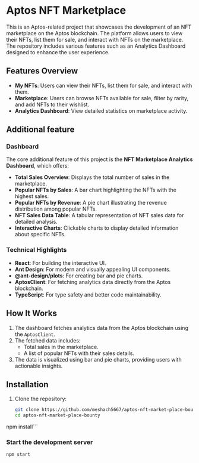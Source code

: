 # Aptos NFT Marketplace

This is an Aptos-related project that showcases the development of an NFT marketplace on the Aptos blockchain. The platform allows users to view their NFTs, list them for sale, and interact with NFTs on the marketplace. The repository includes various features such as an Analytics Dashboard designed to enhance the user experience.


## Features Overview

- **My NFTs**: Users can view their NFTs, list them for sale, and interact with them.
- **Marketplace**: Users can browse NFTs available for sale, filter by rarity, and add NFTs to their wishlist.
- **Analytics Dashboard**: View detailed statistics on marketplace activity.

## Additional feature
### Dashboard
The core additional feature of this project is the **NFT Marketplace Analytics Dashboard**, which offers:
- **Total Sales Overview**: Displays the total number of sales in the marketplace.
- **Popular NFTs by Sales**: A bar chart highlighting the NFTs with the highest sales.
- **Popular NFTs by Revenue**: A pie chart illustrating the revenue distribution among popular NFTs.
- **NFT Sales Data Table**: A tabular representation of NFT sales data for detailed analysis.
- **Interactive Charts**: Clickable charts to display detailed information about specific NFTs.


### Technical Highlights
- **React**: For building the interactive UI.
- **Ant Design**: For modern and visually appealing UI components.
- **@ant-design/plots**: For creating bar and pie charts.
- **AptosClient**: For fetching analytics data directly from the Aptos blockchain.
- **TypeScript**: For type safety and better code maintainability.

## How It Works

1. The dashboard fetches analytics data from the Aptos blockchain using the `AptosClient`.
2. The fetched data includes:
   - Total sales in the marketplace.
   - A list of popular NFTs with their sales details.
3. The data is visualized using bar and pie charts, providing users with actionable insights.


## Installation
1. Clone the repository:
   ```bash
   git clone https://github.com/meshach5667/aptos-nft-market-place-bounty
   cd aptos-nft-market-place-bounty
npm install```


### Start the development server

```bash
npm start

```



